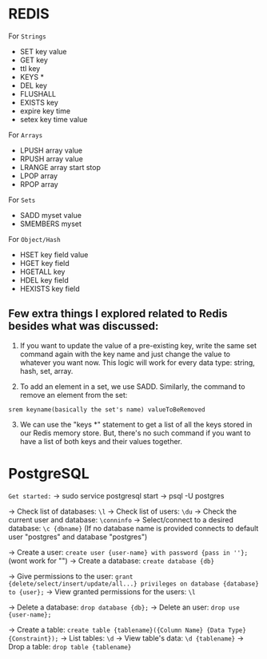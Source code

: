 # REDIS

For `Strings`

- SET key value
- GET key
- ttl key
- KEYS \*
- DEL key
- FLUSHALL
- EXISTS key
- expire key time
- setex key time value

For `Arrays`

- LPUSH array value
- RPUSH array value
- LRANGE array start stop
- LPOP array
- RPOP array

For `Sets`

- SADD myset value
- SMEMBERS myset

For `Object/Hash`

- HSET key field value
- HGET key field
- HGETALL key
- HDEL key field
- HEXISTS key field

## Few extra things I explored related to Redis besides what was discussed:

1.  If you want to update the value of a pre-existing key, write the same set command again with the key name and just change the value to whatever you want now. This logic will work for every data type: string, hash, set, array.

2.  To add an element in a set, we use SADD. Similarly, the command to remove an element from the set:

`srem keyname(basically the set's name) valueToBeRemoved`

3. We can use the "keys \*" statement to get a list of all the keys stored in our Redis memory store. But, there's no such command if you want to have a list of both keys and their values together.

# PostgreSQL

`Get started:`
-> sudo service postgresql start
-> psql -U postgres

-> Check list of databases: `\l`
-> Check list of users: `\du`
-> Check the current user and database: `\conninfo`
-> Select/connect to a desired database: `\c {dbname}`
(If no database name is provided connects to default user "postgres" and database "postgres")

-> Create a user: `create user {user-name} with password {pass in ''};`
(wont work for "")
-> Create a database: `create database {db}`

-> Give permissions to the user: `grant {delete/select/insert/update/all...} privileges on database {database} to {user};`
-> View granted permissions for the users: `\l`

-> Delete a database: `drop database {db};`
-> Delete an user: `drop use {user-name};`

-> Create a table: `create table {tablename}({Column Name} {Data Type} {Constraint});`
-> List tables: `\d`
-> View table's data: `\d {tablename}`
-> Drop a table: `drop table {tablename}`
